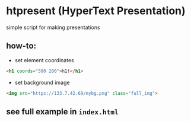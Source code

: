 # htpresent (HyperText Presentation)

simple script for making presentations

## how-to:
* set element coordinates
```html
<h1 coords="500 200">h1!</h1>
```

* set background image
```html
<img src="https://133.7.42.69/mybg.png" class="full_img">
```

## see full example in ```index.html```